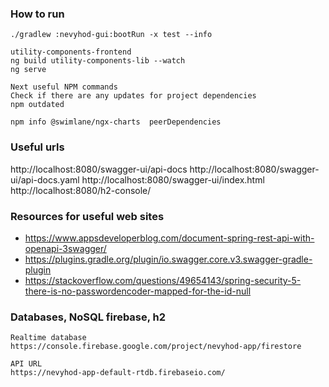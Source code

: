 ### How to run
```
./gradlew :nevyhod-gui:bootRun -x test --info

utility-components-frontend
ng build utility-components-lib --watch
ng serve

Next useful NPM commands
Check if there are any updates for project dependencies
npm outdated

npm info @swimlane/ngx-charts  peerDependencies
```



### Useful urls
http://localhost:8080/swagger-ui/api-docs
http://localhost:8080/swagger-ui/api-docs.yaml
http://localhost:8080/swagger-ui/index.html
http://localhost:8080/h2-console/

### Resources for useful web sites
- https://www.appsdeveloperblog.com/document-spring-rest-api-with-openapi-3swagger/
- https://plugins.gradle.org/plugin/io.swagger.core.v3.swagger-gradle-plugin
- https://stackoverflow.com/questions/49654143/spring-security-5-there-is-no-passwordencoder-mapped-for-the-id-null


### Databases, NoSQL firebase, h2
```
Realtime database
https://console.firebase.google.com/project/nevyhod-app/firestore

API URL
https://nevyhod-app-default-rtdb.firebaseio.com/

```